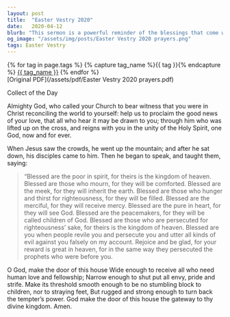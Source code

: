 ```yaml
---
layout: post
title:  "Easter Vestry 2020"
date:   2020-04-12
blurb: "This sermon is a powerful reminder of the blessings that come with being humble, merciful, and peace-loving. It emphasizes the importance of being pure in heart, hungering for righteousness, and enduring persecution for the sake of righteousness. The sermon concludes with a prayer for the church to be a welcoming place for all, yet strong against temptation."
og_image: "/assets/img/posts/Easter Vestry 2020 prayers.png"
tags: Easter Vestry
---    
```

<div class="tag-pills">
  {% for tag in page.tags %}
    {% capture tag_name %}{{ tag }}{% endcapture %}
    <a href="{{ site.baseurl }}/tag/{{ tag_name }}" class="tag-pill">{{ tag_name }}</a>
  {% endfor %}
</div>
[Original PDF](/assets/pdf/Easter Vestry 2020 prayers.pdf)

Collect of the Day

Almighty God,
who called your Church to bear witness
that you were in Christ reconciling the world to yourself:
help us to proclaim the good news of your love,
that all who hear it may be drawn to you;
through him who was lifted up on the cross,
and reigns with you in the unity of the Holy Spirit,
one God, now and for ever.

When Jesus saw the crowds, he went up the mountain; and after he sat down, his disciples came to him. Then he began to speak, and taught them, saying:

>“Blessed are the poor in spirit, for theirs is the kingdom of heaven.
>Blessed are those who mourn, for they will be comforted.
>Blessed are the meek, for they will inherit the earth.
>Blessed are those who hunger and thirst for righteousness, for they will be filled.
>Blessed are the merciful, for they will receive mercy.
>Blessed are the pure in heart, for they will see God.
>Blessed are the peacemakers, for they will be called children of God.
>Blessed are those who are persecuted for righteousness’ sake, for theirs is the kingdom of heaven.
>Blessed are you when people revile you and persecute you and utter all kinds of evil against you falsely on my account. Rejoice and be glad, for your reward is great in heaven, for in the same way they persecuted the prophets who were before you.

O God, make the door of this house
Wide enough to receive all who
need human love and fellowship;
Narrow enough to shut put all envy, pride and strife.
Make its threshold smooth enough
to be no stumbling block to children, nor to straying feet,
But rugged and strong enough to turn back the tempter’s power.
God make the door of this house the gateway to thy divine kingdom.
Amen.
